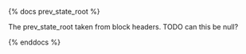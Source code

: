 {% docs prev_state_root %}

The prev_state_root taken from block headers. TODO can this be null?

{% enddocs %}
